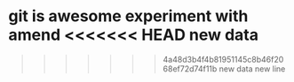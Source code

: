 git is awesome
experiment with amend
<<<<<<< HEAD
new data
=======
>>>>>>> 4a48d3b4f4b81951145c8b46f2068ef72d74f11b
new data
new line

